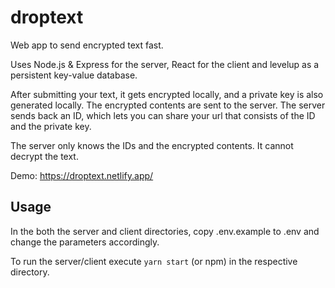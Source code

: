 # droptext

Web app to send encrypted text fast.

Uses Node.js & Express for the server, React for the client and levelup as a persistent key-value database.

After submitting your text, it gets encrypted locally, and a private key is also generated locally. The encrypted contents are sent to the server. The server sends back an ID, which lets you can share your url that consists of the ID and the private key.

The server only knows the IDs and the encrypted contents. It cannot decrypt the text.

Demo: https://droptext.netlify.app/

## Usage

In the both the server and client directories, copy .env.example to .env and change the parameters accordingly.

To run the server/client execute `yarn start` (or npm) in the respective directory.
